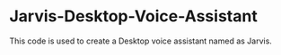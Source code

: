 # Jarvis-Desktop-Voice-Assistant
This code is used to create a Desktop voice assistant named as Jarvis.
